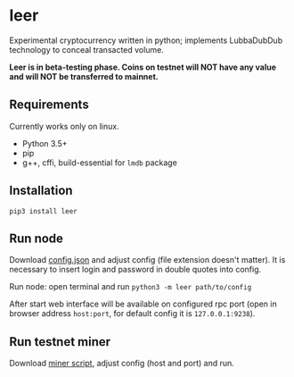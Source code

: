 leer
=====

Experimental cryptocurrency written in python; implements LubbaDubDub technology to conceal transacted volume.

**Leer is in beta-testing phase. Coins on testnet will NOT have any value and will NOT be transferred to mainnet.**

## Requirements
Currently works only on linux.

* Python 3.5+
* pip
* g++, cffi, build-essential for `lmdb` package

## Installation
`pip3 install leer`

## Run node
Download [config.json](https://github.com/WTRMQDev/leer/blob/master/scripts/example_config.json) and adjust config (file extension doesn't matter). It is necessary to insert login and password in double quotes into config.

Run node: open terminal and run `python3 -m leer path/to/config`

After start web interface will be available on configured rpc port (open in browser address `host:port`, for default config it is `127.0.0.1:9238`).

## Run testnet miner
Download [miner script](https://github.com/WTRMQDev/leer/blob/master/scripts/miner.py), adjust config (host and port) and run.
